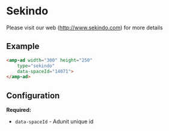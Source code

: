 <!---
Copyright 2017 The AMP HTML Authors. All Rights Reserved.

Licensed under the Apache License, Version 2.0 (the "License");
you may not use this file except in compliance with the License.
You may obtain a copy of the License at

      http://www.apache.org/licenses/LICENSE-2.0

Unless required by applicable law or agreed to in writing, software
distributed under the License is distributed on an "AS-IS" BASIS,
WITHOUT WARRANTIES OR CONDITIONS OF ANY KIND, either express or implied.
See the License for the specific language governing permissions and
limitations under the License.
-->

# Sekindo

Please visit our web (http://www.sekindo.com) for more details
## Example

```html
<amp-ad width="300" height="250"
    type="sekindo"
    data-spaceId="14071">
</amp-ad>
```

## Configuration

__Required:__

- `data-spaceId` - Adunit unique id
